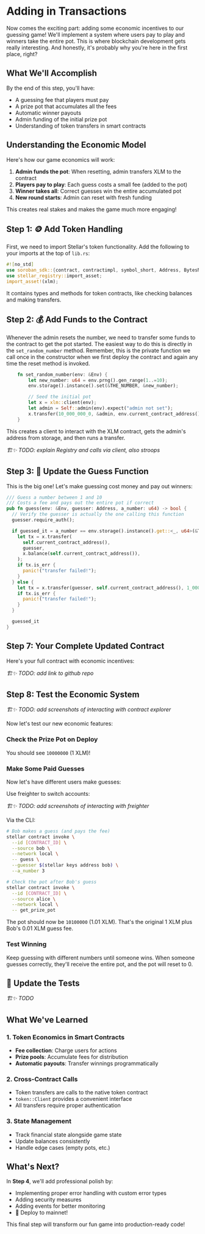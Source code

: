 # Adding in Transactions

Now comes the exciting part: adding some economic incentives to our guessing game! We'll implement a system where users pay to play and winners take the entire pot. This is where blockchain development gets really interesting. And honestly, it's probably why you're here in the first place, right?

## What We'll Accomplish

By the end of this step, you'll have:

- A guessing fee that players must pay
- A prize pot that accumulates all the fees
- Automatic winner payouts
- Admin funding of the initial prize pot
- Understanding of token transfers in smart contracts

## Understanding the Economic Model

Here's how our game economics will work:

1. **Admin funds the pot**: When resetting, admin transfers XLM to the contract
2. **Players pay to play**: Each guess costs a small fee (added to the pot)
3. **Winner takes all**: Correct guesses win the entire accumulated pot
4. **New round starts**: Admin can reset with fresh funding

This creates real stakes and makes the game much more engaging!

## Step 1: 🪙 Add Token Handling

First, we need to import Stellar's token functionality. Add the following to your imports at the top of `lib.rs`:

```rust
#![no_std]
use soroban_sdk::{contract, contractimpl, symbol_short, Address, BytesN, Env, Symbol};
use stellar_registry::import_asset;
import_asset!(xlm);
```

It contains types and methods for token contracts, like checking balances and making transfers.

## Step 2: 💰 Add Funds to the Contract

Whenever the admin resets the number, we need to transfer some funds to the contract to get the pot started. The easiest way to do this is directly in the `set_random_number` method. Remember, this is the private function we call once in the constructor when we first deploy the contract and again any time the reset method is invoked.

```rust
    fn set_random_number(env: &Env) {
        let new_number: u64 = env.prng().gen_range(1..=10);
        env.storage().instance().set(&THE_NUMBER, &new_number);

        // Seed the initial pot
        let x = xlm::client(env);
        let admin = Self::admin(env).expect("admin not set");
        x.transfer(10_000_000_0, &admin, env.current_contract_address());
    }
```

This creates a client to interact with the XLM contract, gets the admin's address from storage, and then runs a transfer.

_🏗️✨ TODO: explain Registry and calls via client, also stroops_

## Step 3: 🙋 Update the Guess Function

This is the big one! Let's make guessing cost money and pay out winners:

```rust
/// Guess a number between 1 and 10
/// Costs a fee and pays out the entire pot if correct
pub fn guess(env: &Env, guesser: Address, a_number: u64) -> bool {
  // Verify the guesser is actually the one calling this function
  guesser.require_auth();

  if guessed_it = a_number == env.storage().instance().get::<_, u64>(&THE_NUMBER).unwrap() {
    let tx = x.transfer(
      self.current_contract_address(),
      guesser,
      x.balance(self.current_contract_address()),
    );
    if tx.is_err {
      panic!("transfer failed!");
    }
  } else {
    let tx = x.transfer(guesser, self.current_contract_address(), 1_000_000_0);
    if tx.is_err {
      panic!("transfer failed!");
    }
  }

  guessed_it
}
```

## Step 7: Your Complete Updated Contract

Here's your full contract with economic incentives:

_🏗️✨ TODO: add link to github repo_

## Step 8: Test the Economic System

_🏗️✨ TODO: add screenshots of interacting with contract explorer_

Now let's test our new economic features:

### Check the Prize Pot on Deploy

You should see `10000000` (1 XLM)!

### Make Some Paid Guesses

Now let's have different users make guesses:

Use freighter to switch accounts:

_🏗️✨ TODO: add screenshots of interacting with freighter_

Via the CLI:
```bash
# Bob makes a guess (and pays the fee)
stellar contract invoke \
  --id [CONTRACT_ID] \
  --source bob \
  --network local \
  -- guess \
  --guesser $(stellar keys address bob) \
  --a_number 3

# Check the pot after Bob's guess
stellar contract invoke \
  --id [CONTRACT_ID] \
  --source alice \
  --network local \
  -- get_prize_pot
```

The pot should now be `10100000` (1.01 XLM). That's the original 1 XLM plus Bob's 0.01 XLM guess fee.

### Test Winning

Keep guessing with different numbers until someone wins. When someone guesses correctly, they'll receive the entire pot, and the pot will reset to 0.

## 🧪 Update the Tests

_🏗️✨ TODO_

## What We've Learned

### 1. Token Economics in Smart Contracts

- **Fee collection**: Charge users for actions
- **Prize pools**: Accumulate fees for distribution
- **Automatic payouts**: Transfer winnings programmatically

### 2. Cross-Contract Calls

- Token transfers are calls to the native token contract
- `token::Client` provides a convenient interface
- All transfers require proper authentication

### 3. State Management

- Track financial state alongside game state
- Update balances consistently
- Handle edge cases (empty pots, etc.)

## What's Next?

In **Step 4**, we'll add professional polish by:

- Implementing proper error handling with custom error types
- Adding security measures
- Adding events for better monitoring
- 🚀 Deploy to mainnet!

This final step will transform our fun game into production-ready code!
